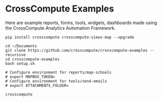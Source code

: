 # CrossCompute Examples

Here are example reports, forms, tools, widgets, dashboards made using the CrossCompute Analytics Automation Framework.

```
pip install crosscompute crosscompute-views-map --upgrade

cd ~/Documents
git clone https://github.com/crosscompute/crosscompute-examples --recursive
cd crosscompute-examples
bash setup.sh

# Configure environment for reports/map-schools
# export MAPBOX_TOKEN=
# Configure environment for tools/send-emails
# export ATTACHMENTS_FOLDER=

crosscompute
```
